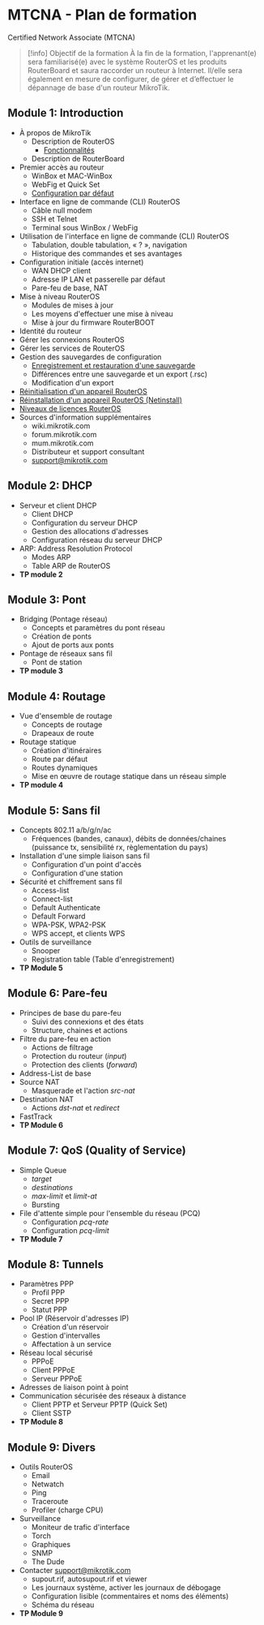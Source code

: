 # MTCNA - Plan de formation
Certified Network Associate (MTCNA)

> [!info] Objectif de la formation
> À la fin de la formation, l'apprenant(e) sera familiarisé(e) avec le système RouterOS et les produits RouterBoard et saura raccorder un routeur à Internet. Il/elle sera également en mesure de configurer, de gérer et d’effectuer le dépannage de base d'un routeur MikroTik.

## Module 1: Introduction
- À propos de MikroTik
	- Description de RouterOS
		- [Fonctionnalités](https://help.mikrotik.com/docs/display/ROS/Software+Specifications)
	- Description de RouterBoard
- Premier accès au routeur
	- WinBox et MAC-WinBox
	- WebFig et Quick Set
	- [Configuration par défaut](https://help.mikrotik.com/docs/display/ROS/Default+configurations)
- Interface en ligne de commande (CLI) RouterOS
	- Câble null modem
	- SSH et Telnet
	- Terminal sous WinBox / WebFig
- Utilisation de l'interface en ligne de commande (CLI) RouterOS
	- Tabulation, double tabulation, « ? », navigation
	- Historique des commandes et ses avantages
- Configuration initiale (accès internet)
	- WAN DHCP client
	- Adresse IP LAN et passerelle par défaut
	- Pare-feu de base, NAT
- Mise à niveau RouterOS
	- Modules de mises à jour
	- Les moyens d'effectuer une mise à niveau
	- Mise à jour du firmware RouterBOOT
- Identité du routeur
- Gérer les connexions RouterOS
- Gérer les services de RouterOS
- Gestion des sauvegardes de configuration
	- [Enregistrement et restauration d'une sauvegarde](https://help.mikrotik.com/docs/display/ROS/Backup)
	- Différences entre une sauvegarde et un export (.rsc)
	- Modification d'un export
- [Réinitialisation d'un appareil RouterOS](https://help.mikrotik.com/docs/display/ROS/Reset+Button)
- [Réinstallation d'un appareil RouterOS (Netinstall)](https://help.mikrotik.com/docs/display/ROS/Netinstall)
- [Niveaux de licences RouterOS](https://help.mikrotik.com/docs/display/ROS/RouterOS+license+keys#RouterOSlicensekeys-LicenseLevels)
- Sources d'information supplémentaires
	- wiki.mikrotik.com
	- forum.mikrotik.com
	- mum.mikrotik.com
	- Distributeur et support consultant
	- support@mikrotik.com

## Module 2: DHCP
- Serveur et client DHCP
	- Client DHCP
	- Configuration du serveur DHCP
	- Gestion des allocations d'adresses
	- Configuration réseau du serveur DHCP
- ARP: Address Resolution Protocol
	- Modes ARP
	- Table ARP de RouterOS
- **TP module 2**

## Module 3: Pont
- Bridging (Pontage réseau)
	- Concepts et paramètres du pont réseau
	- Création de ponts
	- Ajout de ports aux ponts
- Pontage de réseaux sans fil
	- Pont de station
- **TP module 3**

## Module 4: Routage
- Vue d'ensemble de routage
	- Concepts de routage
	- Drapeaux de route
- Routage statique
	- Création d'itinéraires
	- Route par défaut
	- Routes dynamiques
	- Mise en œuvre de routage statique dans un réseau simple
- **TP module 4**

## Module 5: Sans fil
- Concepts 802.11 a/b/g/n/ac
	- Fréquences (bandes, canaux), débits de données/chaines (puissance tx, sensibilité rx, règlementation du pays)
- Installation d'une simple liaison sans fil
	- Configuration d'un point d'accès
	- Configuration d'une station
- Sécurité et chiffrement sans fil
	- Access-list
	- Connect-list
	- Default Authenticate
	- Default Forward
	- WPA-PSK, WPA2-PSK
	- WPS accept, et clients WPS
- Outils de surveillance
	- Snooper
	- Registration table (Table d'enregistrement)
- **TP Module 5**

## Module 6: Pare-feu
- Principes de base du pare-feu
	- Suivi des connexions et des états
	- Structure, chaines et actions
- Filtre du pare-feu en action
	- Actions de filtrage
	- Protection du routeur (*input*)
	- Protection des clients (*forward*)
- Address-List de base
- Source NAT
	- Masquerade et l'action *src-nat*
- Destination NAT
	- Actions *dst-nat* et *redirect*
- FastTrack
- **TP Module 6**

## Module 7: QoS (Quality of Service)
- Simple Queue
	- *target*
	- *destinations*
	- *max-limit* et *limit-at*
	- Bursting
- File d'attente simple pour l'ensemble du réseau (PCQ)
	- Configuration *pcq-rate*
	- Configuration *pcq-limit*
- **TP Module 7**

## Module 8: Tunnels
- Paramètres PPP
	- Profil PPP
	- Secret PPP
	- Statut PPP
- Pool IP (Réservoir d'adresses IP)
	- Création d'un réservoir
	- Gestion d'intervalles
	- Affectation à un service
- Réseau local sécurisé
	- PPPoE
	- Client PPPoE
	- Serveur PPPoE
- Adresses de liaison point à point
- Communication sécurisée des réseaux à distance
	- Client PPTP et Serveur PPTP (Quick Set)
	- Client SSTP
- **TP Module 8**

## Module 9: Divers
- Outils RouterOS
	- Email
	- Netwatch
	- Ping
	- Traceroute
	- Profiler (charge CPU)
- Surveillance
	- Moniteur de trafic d'interface
	- Torch
	- Graphiques
	- SNMP
	- The Dude
- Contacter support@mikrotik.com
	- supout.rif, autosupout.rif et viewer
	- Les journaux système, activer les journaux de débogage
	- Configuration lisible (commentaires et noms des éléments)
	- Schéma du réseau
- **TP Module 9**